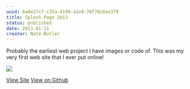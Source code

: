 ```yaml
---
uuid: 6a8e27cf-c35a-4190-a1e9-76f78c6ee379
title: Splash Page 2013
status: published
date: 2013-01-11
creator: Nate Butler
---
```

Probably the earliest web project I have images or code of. This was my very first web site that I ever put online!

![](https://res.cloudinary.com/yaminateo/image/upload/v1636439834/project/splash-page/CleanShot_-_2021-11-09_at_00.00.56_2x_wdqnvq.png)

[View Site](http://iamnbutler.github.io/splash-page/) [View on Github](https://github.com/iamnbutler/splash-page)